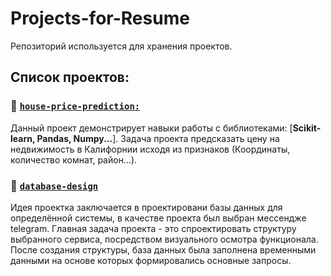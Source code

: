 # Projects-for-Resume

Репозиторий используется для хранения проектов.

## Список проектов:
### :blue_book: [`house-price-prediction:`](https://github.com/bimastics/Projects-for-Resume/tree/master/house-price-prediction)
Данный проект демонстрирует навыки работы с библиотеками: [**Scikit-learn, Pandas, Numpy...**]. Задача проекта предсказать цену на недвижимость в Калифорнии исходя из признаков (Координаты, количество комнат, район...).

### :orange_book: [`database-design`](https://github.com/bimastics/Projects-for-Resume/tree/master/database-design)
Идея проектка заключается в проектировани базы данных для определённой системы, в качестве проекта был выбран мессендже telegram. Главная задача проекта - это спроектировать структуру выбранного сервиса, посредством визуального осмотра функционала. После создания структуры, база данных была заполнена временными данными на основе которых формировались основные запросы.

